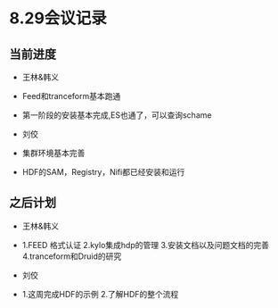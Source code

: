 # 8.29会议记录

## 当前进度
* 王林&韩义
* Feed和tranceform基本跑通
* 第一阶段的安装基本完成,ES也通了，可以查询schame

* 刘佼
* 集群环境基本完善
* HDF的SAM，Registry，Nifi都已经安装和运行

## 之后计划
* 王林&韩义
* 1.FEED 格式认证
  2.kylo集成hdp的管理
  3.安装文档以及问题文档的完善
  4.tranceform和Druid的研究

* 刘佼 
* 1.这周完成HDF的示例
  2.了解HDF的整个流程
  